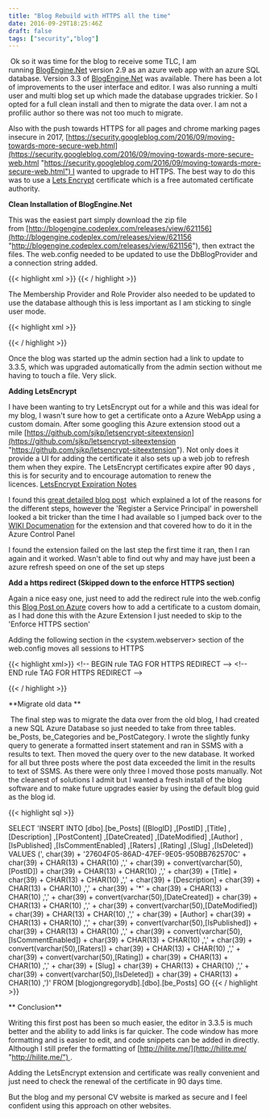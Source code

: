 ```yaml
---
title: "Blog Rebuild with HTTPS all the time"
date: 2016-09-29T18:25:46Z
draft: false
tags: ["security","blog"]
---
```


 Ok so it was time for the blog to receive some TLC, I am running [BlogEngine.Net](http://dotnetblogengine.net/ "BlogEngine.Net") version 2.9 as an azure web app with an azure SQL database. Version 3.3 of [BlogEngine.Net](http://dotnetblogengine.net/) was available. There has been a lot of improvements to the user interface and editor. I was also running a multi user and multi blog set up which made the database upgrades trickier. So I opted for a full clean install and then to migrate the data over. I am not a profilic author so there was not too much to migrate.

Also with the push towards HTTPS for all pages and chrome marking pages insecure in 2017, [https://security.googleblog.com/2016/09/moving-towards-more-secure-web.html](https://security.googleblog.com/2016/09/moving-towards-more-secure-web.html "https://security.googleblog.com/2016/09/moving-towards-more-secure-web.html") I wanted to upgrade to HTTPS. The best way to do this was to use a [Lets Encrypt](https://letsencrypt.org/ "Lets Encrypt") certificate which is a free automated certificate authority.

**Clean Installation of BlogEngine.Net**

This was the easiest part simply download the zip file from [http://blogengine.codeplex.com/releases/view/621156](http://blogengine.codeplex.com/releases/view/621156 "http://blogengine.codeplex.com/releases/view/621156"), then extract the files. The web.config needed to be updated to use the DbBlogProvider and a connection string added. 

{{< highlight xml >}}
    <blogProvider defaultProvider="**DbBlogProvider**" fileStoreProvider="XmlBlogProvider">
      <providers>
        <add description="Xml Blog Provider" name="XmlBlogProvider" type="BlogEngine.Core.Providers.XmlBlogProvider, BlogEngine.Core" />
		<add connectionStringName="BlogEngine" description="Sql Database Provider" name="DbBlogProvider" type="BlogEngine.Core.Providers.DbBlogProvider, BlogEngine.Core" />
      </providers>
    </blogProvider>
{{< / highlight >}}

The Membership Provider and Role Provider also needed to be updated to use the database although this is less important as I am sticking to single user mode.

{{< highlight xml >}}

 <membership defaultProvider="DbMembershipProvider">
      <providers>
        <clear />
        <add name="XmlMembershipProvider" type="BlogEngine.Core.Providers.XmlMembershipProvider, BlogEngine.Core" description="XML membership provider" passwordFormat="Hashed" />
		<add name="DbMembershipProvider" type="BlogEngine.Core.Providers.DbMembershipProvider, BlogEngine.Core" passwordFormat="Hashed" connectionStringName="BlogEngine" />
      </providers>
    </membership>
    <roleManager defaultProvider="DbRoleProvider" enabled="true" cacheRolesInCookie="false">
      <providers>
        <clear />
        <add name="XmlRoleProvider" type="BlogEngine.Core.Providers.XmlRoleProvider, BlogEngine.Core" description="XML role provider" />
		<add name="SqlRoleProvider" type="System.Web.Security.SqlRoleProvider" connectionStringName="BlogEngine" applicationName="BlogEngine" />
        <add name="DbRoleProvider" type="BlogEngine.Core.Providers.DbRoleProvider, BlogEngine.Core" connectionStringName="BlogEngine" />
      </providers>
    </roleManager>
    
{{< / highlight >}}

Once the blog was started up the admin section had a link to update to 3.3.5, which was upgraded automatically from the admin section without me having to touch a file. Very slick.

**Adding LetsEncrypt**

I have been wanting to try LetsEncrypt out for a while and this was ideal for my blog, I wasn't sure how to get a certificate onto a Azure WebApp using a custom domain. After some googling this Azure extension stood out a mile [https://github.com/sjkp/letsencrypt-siteextension](https://github.com/sjkp/letsencrypt-siteextension "https://github.com/sjkp/letsencrypt-siteextension"). Not only does it provide a UI for adding the certificate it also sets up a web job to refresh them when they expire. The LetsEncrypt certificates expire after 90 days , this is for security and to encourage automation to renew the licences. [LetsEncrypt Expiration Notes](https://letsencrypt.org/2015/11/09/why-90-days.html "LetsEncrypt Expiration Notes")

I found this [great detailed blog post](https://gooroo.io/GoorooTHINK/Article/16420/Lets-Encrypt-Azure-Web-Apps-the-Free-and-Easy-Way/21872#.V_qFHeArK70)  which explained a lot of the reasons for the different steps, however the 'Register a Service Principal' in powershell looked a bit tricker than the time I had available so I jumped back over to the [WIKI Documenation](https://github.com/sjkp/letsencrypt-siteextension/wiki/How-to-install "WIKI Documenation") for the extension and that covered how to do it in the Azure Control Panel  

I found the extension failed on the last step the first time it ran, then I ran again and it worked. Wasn't able to find out why and may have just been a azure refresh speed on one of the set up steps

**Add a https redirect (Skipped down to the enforce HTTPS section)**

Again a nice easy one, just need to add the redirect rule into the web.config this [Blog Post on Azure](https://azure.microsoft.com/en-gb/documentation/articles/web-sites-configure-ssl-certificate/ "Blog Post on Azure ") covers how to add a certificate to a custom domain, as I had done this with the Azure Extension I just needed to skip to the 'Enforce HTTPS section'

Adding the following section in the <system.webserver> section of the web.config moves all sessions to HTTPS

{{< highlight xml>}}
 <rewrite>
      <rules>
        <!\-\- BEGIN rule TAG FOR HTTPS REDIRECT -->
        <rule name="Force HTTPS" enabled="true">
          <match url="(.*)" ignoreCase="false" />
          <conditions>
            <add input="{HTTPS}" pattern="off" />
          </conditions>
          <action type="Redirect" url="https://{HTTP_HOST}/{R:1}" appendQueryString="true" redirectType="Permanent" />
        </rule>
        <!\-\- END rule TAG FOR HTTPS REDIRECT -->
      </rules>
    </rewrite>
    
{{< / highlight >}}

**Migrate old data **

 The final step was to migrate the data over from the old blog, I had created a new SQL Azure Database so just needed to take from three tables. be\_Posts, be\_Categories and be_PostCategory. I wrote the slightly funky query to generate a formatted insert statement and ran in SSMS with a results to text. Then moved the query over to the new database. It worked for all but three posts where the post data exceeded the limit in the results to text of SSMS. As there were only three I moved those posts manually. Not the cleanest of solutions I admit but I wanted a fresh install of the blog software and to make future upgrades easier by using the default blog guid as the blog id.

{{< highlight sql >}}

SELECT
'INSERT INTO \[dbo\].\[be_Posts\]
 (\[BlogID\]
 ,\[PostID\]
 ,\[Title\]
 ,\[Description\]
 ,\[PostContent\]
 ,\[DateCreated\]
 ,\[DateModified\]
 ,\[Author\]
 ,\[IsPublished\]
 ,\[IsCommentEnabled\]
 ,\[Raters\]
 ,\[Rating\]
 ,\[Slug\]
 ,\[IsDeleted\])
 VALUES
 (',
      char(39) + '27604F05-86AD-47EF-9E05-950BB762570C' + char(39) + CHAR(13) + CHAR(10)
      ,',' + char(39) + convert(varchar(50),\[PostID\]) + char(39) + CHAR(13) + CHAR(10)
      ,',' + char(39) + \[Title\] + char(39) + CHAR(13) + CHAR(10)
      ,',' + char(39) + \[Description\] + char(39) + CHAR(13) + CHAR(10)
      ,',' + char(39) + '*' + char(39) + CHAR(13) + CHAR(10)
      ,',' + char(39) + convert(varchar(50),\[DateCreated\]) + char(39) + CHAR(13) + CHAR(10)
      ,',' + char(39) + convert(varchar(50),\[DateModified\]) + char(39) + CHAR(13) + CHAR(10)
      ,',' + char(39) + \[Author\] + char(39) + CHAR(13) + CHAR(10)
      ,',' + char(39) + convert(varchar(50),\[IsPublished\]) + char(39) + CHAR(13) + CHAR(10)
      ,',' + char(39) + convert(varchar(50),\[IsCommentEnabled\]) + char(39) + CHAR(13) + CHAR(10)
      ,',' + char(39) + convert(varchar(50),\[Raters\]) + char(39) + CHAR(13) + CHAR(10)
      ,',' + char(39) + convert(varchar(50),\[Rating\]) + char(39) + CHAR(13) + CHAR(10)
      ,',' + char(39) + \[Slug\] + char(39) + CHAR(13) + CHAR(10)
      ,',' + char(39) + convert(varchar(50),\[IsDeleted\]) + char(39) + CHAR(13) + CHAR(10)
	  ,')'
  FROM \[blogjongregorydb\].\[dbo\].\[be_Posts\]
GO
{{< / highlight >}}

** Conclusion**

Writing this first post has been so much easier, the editor in 3.3.5 is much better and the ability to add links is far quicker. The code window has more formatting and is easier to edit, and code snippets can be added in directly. Although I still prefer the formatting of [http://hilite.me/](http://hilite.me/ "http://hilite.me/") .

Adding the LetsEncrypt extension and certificate was really convenient and just need to check the renewal of the certificate in 90 days time. 

But the blog and my personal CV website is marked as secure and I feel confident using this approach on other websites.